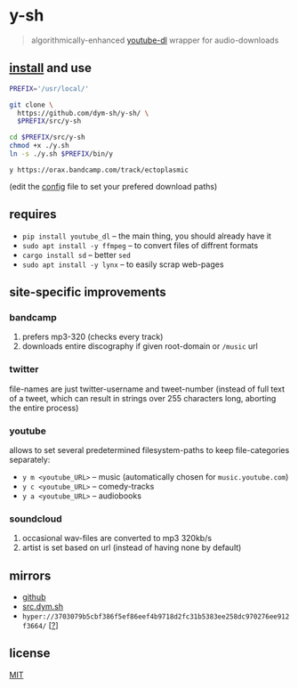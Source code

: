 # y-sh

> algorithmically-enhanced [youtube-dl](https://yt-dl.org) wrapper for audio-downloads


## [install](./install.sh) and use
```sh
PREFIX='/usr/local/'

git clone \
  https://github.com/dym-sh/y-sh/ \
  $PREFIX/src/y-sh

cd $PREFIX/src/y-sh
chmod +x ./y.sh
ln -s ./y.sh $PREFIX/bin/y
```

`y https://orax.bandcamp.com/track/ectoplasmic`

(edit the [config](./config.sh) file to set your prefered download paths)


## requires
- `pip install youtube_dl` – the main thing, you should already have it
- `sudo apt install -y ffmpeg` – to convert files of diffrent formats
- `cargo install sd` – better `sed`
- `sudo apt install -y lynx` – to easily scrap web-pages


## site-specific improvements

### bandcamp
1. prefers mp3-320 (checks every track)
2. downloads entire discography if given root-domain or `/music` url

### twitter
file-names are just twitter-username and tweet-number
(instead of full text of a tweet, which can result in strings over 255 characters long, aborting the entire process)

### youtube
allows to set several predetermined filesystem-paths to keep file-categories separately:

- `y m <youtube_URL>` – music (automatically chosen for `music.youtube.com`)
- `y c <youtube_URL>` – comedy-tracks
- `y a <youtube_URL>` – audiobooks

### soundcloud
1. occasional wav-files are converted to mp3 320kb/s
2. artist is set based on url (instead of having none by default)


## mirrors
- [github](https://gituhb.com/dym-sh/y-sh/)
- [src.dym.sh](https://src.dym.sh/y-sh/)
- `hyper://3703079b5cbf386f5ef86eef4b9718d2fc31b5383ee258dc970276ee912f3664/` [[?](https://beakerbrowser.com)]

## license
[MIT](./LICENSE)
